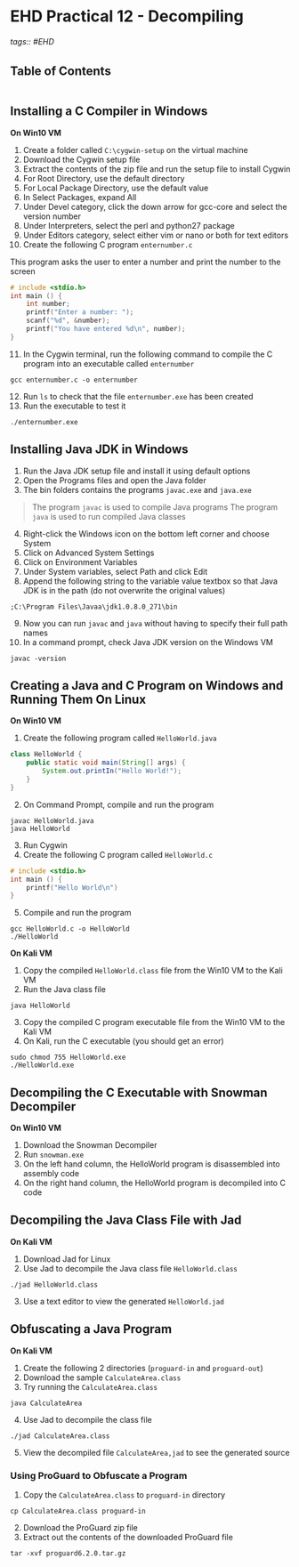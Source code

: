 # EHD Practical 12 - Decompiling

###### tags:: #EHD 

## Table of Contents
```toc
```

## Installing a C Compiler in Windows
**On Win10 VM**
1. Create a folder called `C:\cygwin-setup` on the virtual machine
2. Download the Cygwin setup file
3. Extract the contents of the zip file and run the setup file to install Cygwin
4. For Root Directory, use the default directory
5. For Local Package Directory, use the default value
6. In Select Packages, expand All
7. Under Devel category, click the down arrow for gcc-core and select the version number
8. Under Interpreters, select the perl and python27 package
9. Under Editors category, select either vim or nano or both for text editors
10. Create the following C program `enternumber.c`

This program asks the user to enter a number and print the number to the screen
```c
# include <stdio.h>
int main () {
	int number;
	printf("Enter a number: ");
	scanf("%d", &number);
	printf("You have entered %d\n", number);
}
```
11. In the Cygwin terminal, run the following command to compile the C program into an executable called `enternumber`
```
gcc enternumber.c -o enternumber
```
12. Run `ls` to check that the file `enternumber.exe` has been created
13. Run the executable to test it
```
./enternumber.exe
```

## Installing Java JDK in Windows
1. Run the Java JDK setup file and install it using default options
2. Open the Programs files and open the Java folder
3. The bin folders contains the programs `javac.exe` and `java.exe`

> The program `javac` is used to compile Java programs
> The program `java` is used to run compiled Java classes

4. Right-click the Windows icon on the bottom left corner and choose System
5. Click on Advanced System Settings
6. Click on Environment Variables
7. Under System variables, select Path and click Edit
8. Append the following string to the variable value textbox so that Java JDK is in the path (do not overwrite the original values)
```
;C:\Program Files\Javaa\jdk1.0.8.0_271\bin
```
9. Now you can run `javac` and `java` without having to specify their full path names
10. In a command prompt, check Java JDK version on the Windows VM 
```
javac -version
```

## Creating a Java and C Program on Windows and Running Them On Linux
**On Win10 VM**
1. Create the following program called `HelloWorld.java`
```java
class HelloWorld {
	public static void main(String[] args) {
		System.out.printIn("Hello World!");
	}
}
```
2. On Command Prompt, compile and run the program
```
javac HelloWorld.java
java HelloWorld
```

3. Run Cygwin
4. Create the following C program called `HelloWorld.c`
```c
# include <stdio.h>
int main () {
	printf("Hello World\n")
}
```

5. Compile and run the program
```
gcc HelloWorld.c -o HelloWorld
./HelloWorld
```

**On Kali VM**
1. Copy the compiled `HelloWorld.class` file from the Win10 VM to the Kali VM
2. Run the Java class file
```
java HelloWorld
```
3. Copy the compiled C program executable file from the Win10 VM to the Kali VM
4. On Kali, run the C executable (you should get an error)
```
sudo chmod 755 HelloWorld.exe
./HelloWorld.exe
```

## Decompiling the C Executable with Snowman Decompiler
**On Win10 VM**
1. Download the Snowman Decompiler 
2. Run `snowman.exe`
3. On the left hand column, the HelloWorld program is disassembled into assembly code
4. On the right hand column, the HelloWorld program is decompiled into C code

## Decompiling the Java Class File with Jad
**On Kali VM**
1. Download Jad for Linux 
2. Use Jad to decompile the Java class file `HelloWorld.class`
```
./jad HelloWorld.class
```
3. Use a text editor to view the generated `HelloWorld.jad`

## Obfuscating a Java Program
**On Kali VM**
1. Create the following 2 directories (`proguard-in` and `proguard-out`)
2. Download the sample `CalculateArea.class`
3. Try running the `CalculateArea.class`
```
java CalculateArea
```
4. Use Jad to decompile the class file
```
./jad CalculateArea.class
```
5. View the decompiled file `CalculateArea,jad` to see the generated source

### Using ProGuard to Obfuscate a Program
1. Copy the `CalculateArea.class` to `proguard-in` directory
```
cp CalculateArea.class proguard-in
```

2. Download the ProGuard zip file
3. Extract out the contents of the downloaded ProGuard file
```
tar -xvf proguard6.2.0.tar.gz
```